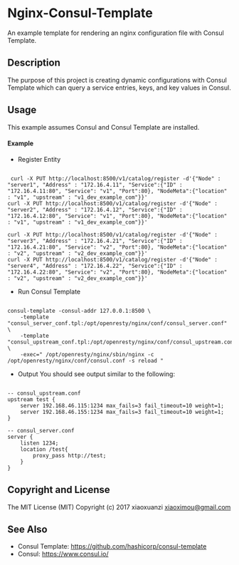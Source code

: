 # Nginx-Consul-Template
An example template for rendering an nginx configuration file with Consul Template.

## Description
The purpose of this project is creating dynamic configurations with Consul Template which can query a service entries, keys, and key values in Consul.
## Usage
This example assumes Consul and Consul Template are installed.
#### Example
* Register Entity

<pre><code>
 curl -X PUT http://localhost:8500/v1/catalog/register -d'{"Node" : "server1", "Address" : "172.16.4.11", "Service":{"ID" : "172.16.4.11:80", "Service": "v1", "Port":80}, "NodeMeta":{"location" : "v1", "upstream" : "v1_dev_example_com"}}'
curl -X PUT http://localhost:8500/v1/catalog/register -d'{"Node" : "server2", "Address" : "172.16.4.12", "Service":{"ID" : "172.16.4.12:80", "Service": "v1", "Port":80}, "NodeMeta":{"location" : "v1", "upstream" : "v1_dev_example_com"}}'

curl -X PUT http://localhost:8500/v1/catalog/register -d'{"Node" : "server3", "Address" : "172.16.4.21", "Service":{"ID" : "172.16.4.21:80", "Service": "v2", "Port":80}, "NodeMeta":{"location" : "v2", "upstream" : "v2_dev_example_com"}}'
curl -X PUT http://localhost:8500/v1/catalog/register -d'{"Node" : "server4", "Address" : "172.16.4.22", "Service":{"ID" : "172.16.4.22:80", "Service": "v2", "Port":80}, "NodeMeta":{"location" : "v2", "upstream" : "v2_dev_example_com"}}'
</pre></code>
* Run Consul Template
<pre><code>
consul-template -consul-addr 127.0.0.1:8500 \
    -template "consul_server_conf.tpl:/opt/openresty/nginx/conf/consul_server.conf" \
    -template "consul_upstream_conf.tpl:/opt/openresty/nginx/conf/consul_upstream.conf" \
    -exec=" /opt/openresty/nginx/sbin/nginx -c /opt/openresty/nginx/conf/consul.conf -s reload "
</pre></code>
* Output
You should see output similar to the following:
<pre><code>
-- consul_upstream.conf
upstream test {
    server 192.168.46.115:1234 max_fails=3 fail_timeout=10 weight=1;
    server 192.168.46.155:1234 max_fails=3 fail_timeout=10 weight=1;
}

-- consul_server.conf
server {
    listen 1234;
    location /test{
        proxy_pass http://test;
    }
}
</pre></code>
## Copyright and License
The MIT License (MIT) Copyright (c) 2017 xiaoxuanzi xiaoximou@gmail.com
## See Also
* Consul Template: https://github.com/hashicorp/consul-template
* Consul: https://www.consul.io/
